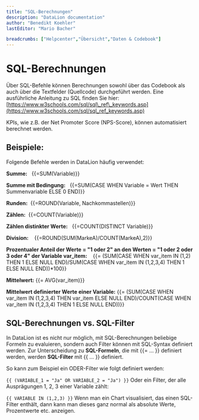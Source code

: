 ```yaml
---
title: "SQL-Berechnungen"
description: "DataLion documentation"
author: "Benedikt Koehler"
lastEditor: "Mario Bacher"

breadcrumbs: ["Helpcenter","Übersicht","Daten & Codebook"]
---
```


# SQL-Berechnungen

Über SQL-Befehle können Berechnungen sowohl über das Codebook als auch über die Textfelder (Quellcode) durchgeführt werden. Eine ausführliche Anleitung zu SQL finden Sie hier: [https://www.w3schools.com/sql/sql\_ref\_keywords.asp](https://www.w3schools.com/sql/sql_ref_keywords.asp)

KPIs, wie z.B. der Net Promoter Score (NPS-Score), können automatisiert berechnet werden.

## Beispiele:

Folgende Befehle werden in DataLion häufig verwendet:

**Summe:**   {{=SUM(Variable)}}

**Summe mit Bedingung:**   {{=SUM(CASE WHEN Variable = Wert THEN Summenvariable ELSE 0 END)}}

**Runden:**  {{=ROUND(Variable, Nachkommastellen)}}

**Zählen:**  {{=COUNT(Variable)}}

**Zählen distinkter Werte:**   {{=COUNT(DISTINCT Variable)}}

**Division:**    {{=ROUND(SUM(MarkeA)/COUNT(MarkeA),2)}}

**Prozentualer Anteil der Werte = "1 oder 2" an den Werten = "1 oder 2 oder 3 oder 4" der Variable var\_item:**    {{= (SUM(CASE WHEN var\_item IN (1,2) THEN 1 ELSE NULL END)/SUM(CASE WHEN var\_item IN (1,2,3,4) THEN 1 ELSE NULL END))\*100}}

**Mittelwert:** {{= AVG(var\_item)}}

**Mittelwert definierter Werte einer Variable:** {{= (SUM(CASE WHEN var\_item IN (1,2,3,4) THEN var\_item ELSE NULL END)/COUNT(CASE WHEN var\_item IN (1,2,3,4) THEN 1 ELSE NULL END))}}

## SQL-Berechnungen vs. SQL-Filter

In DataLion ist es nicht nur möglich, mit SQL-Berechnungen beliebige Formeln zu evaluieren, sondern auch Filter können mit SQL-Syntax definiert werden. Zur Unterscheidung zu **SQL-Formeln**, die mit {{= ... }} definiert werden, werden **SQL-Filter** mit {{ ... }} definiert. 

So kann zum Beispiel ein ODER-Filter wie folgt definiert werden:

`{{ (VARIABLE_1 = "Ja" OR VARIABLE_2 = "Ja") }}`
Oder ein Filter, der alle Ausprägungen 1, 2, 3 einer Variable zählt:

`{{ VARIABLE IN (1,2,3) }}`
Wenn man ein Chart visualisiert, das einen SQL-Filter enthält, dann kann man dieses ganz normal als absolute Werte, Prozentwerte etc. anzeigen.
